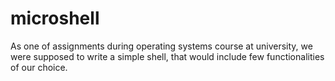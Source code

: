 # microshell

As one of assignments during operating systems course at university, we were supposed to write a simple shell, that would include few functionalities of our choice.
